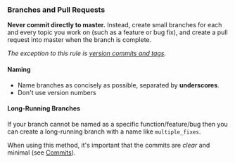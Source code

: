### Branches and Pull Requests

**Never commit directly to master.** Instead, create small branches for each and every topic you work on (such as a feature or bug fix), and create a pull request into master when the branch is complete.

_The exception to this rule is [version commits and tags](#git-tagging)._

#### Naming

* Name branches as concisely as possible, separated by **underscores**.
* Don't use version numbers

#### Long-Running Branches

If your branch cannot be named as a specific function/feature/bug then you can create a long-running branch with a name like `multiple_fixes`.

When using this method, it's important that the commits are _clear_ and minimal (see [Commits](#git-comments)).